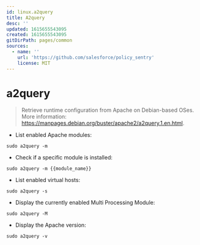 ```yaml
---
id: linux.a2query
title: A2query
desc: ''
updated: 1615655543095
created: 1615655543095
gitDirPath: pages/common
sources:
  - name: ''
    url: 'https://github.com/salesforce/policy_sentry'
    license: MIT
---
```

# a2query

> Retrieve runtime configuration from Apache on Debian-based OSes.
> More information: <https://manpages.debian.org/buster/apache2/a2query.1.en.html>.

- List enabled Apache modules:

`sudo a2query -m`

- Check if a specific module is installed:

`sudo a2query -m {{module_name}}`

- List enabled virtual hosts:

`sudo a2query -s`

- Display the currently enabled Multi Processing Module:

`sudo a2query -M`

- Display the Apache version:

`sudo a2query -v`

